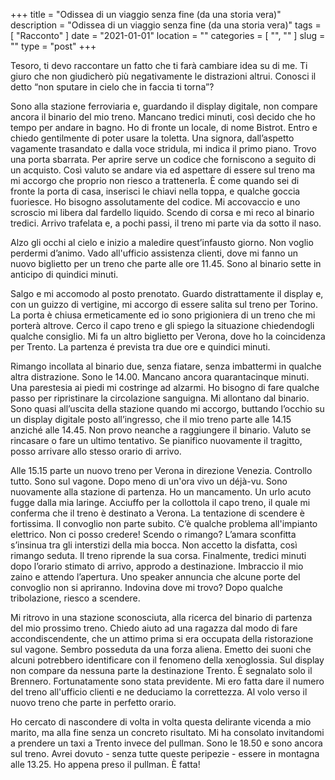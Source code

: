 +++
title = "Odissea di un viaggio senza fine (da una storia vera)"
description = "Odissea di un viaggio senza fine (da una storia vera)"
tags = [ "Racconto" ]
date = "2021-01-01"
location = ""
categories = [
  "",
  ""
]
slug = ""
type = "post"
+++

Tesoro, ti devo raccontare un fatto che ti farà cambiare idea su di me. Ti giuro che non giudicherò più negativamente le distrazioni altrui. Conosci il detto “non sputare in cielo che in faccia ti torna”? 

Sono alla stazione ferroviaria e, guardando il display digitale, non compare ancora il binario del mio treno. Mancano tredici minuti, così decido che ho tempo per andare in bagno. Ho di fronte un locale, di nome Bistrot. Entro e chiedo gentilmente di poter usare la toletta. Una signora, dall’aspetto vagamente trasandato e dalla voce stridula, mi indica il primo piano. Trovo una porta sbarrata. Per aprire serve un codice che forniscono a seguito di un acquisto. Così valuto se andare via ed aspettare di essere sul treno ma mi accorgo che proprio non riesco a trattenerla. È come quando sei di fronte la porta di casa, inserisci le chiavi nella toppa, e qualche goccia fuoriesce. Ho bisogno assolutamente del codice. Mi accovaccio e uno scroscio mi libera dal fardello liquido. Scendo di corsa e mi reco al binario tredici. Arrivo trafelata e, a pochi passi, il treno mi parte via da sotto il naso. 

Alzo gli occhi al cielo e inizio a maledire quest’infausto giorno. Non voglio perdermi d’animo. Vado all'ufficio assistenza clienti, dove mi fanno un nuovo biglietto per un treno che parte alle ore 11.45. Sono al binario sette in anticipo di quindici minuti. 

Salgo e mi accomodo al posto prenotato. Guardo distrattamente il display e, con un guizzo di vertigine, mi accorgo di essere salita sul treno per Torino. La porta è chiusa ermeticamente ed io sono prigioniera di un treno che mi porterà altrove. Cerco il capo treno e gli spiego la situazione chiedendogli qualche consiglio. Mi fa un altro biglietto per Verona, dove ho la coincidenza per Trento. La partenza é prevista tra due ore e quindici minuti. 

Rimango incollata al binario due, senza fiatare, senza imbattermi in qualche altra distrazione. Sono le 14.00. Mancano ancora quarantacinque minuti. Una parestesia ai piedi mi costringe ad alzarmi. Ho bisogno di fare qualche passo per ripristinare la circolazione sanguigna. Mi allontano dal binario. Sono quasi all’uscita della stazione quando mi accorgo, buttando l’occhio su un display digitale posto all’ingresso, che il mio treno parte alle 14.15 anziché alle 14.45. Non provo neanche a raggiungere il binario. Valuto se rincasare o fare un ultimo tentativo. Se pianifico nuovamente il tragitto, posso arrivare allo stesso orario di arrivo.

Alle 15.15 parte un nuovo treno per Verona in direzione Venezia. Controllo tutto. Sono sul vagone. Dopo meno di un'ora vivo un déjà-vu. Sono nuovamente alla stazione di partenza. Ho un mancamento. Un urlo acuto fugge dalla mia laringe. Acciuffo per la collottola il capo treno, il quale mi conferma che il treno è destinato a Verona.  La tentazione di scendere è fortissima. Il convoglio non parte subito. C’è qualche problema all'impianto elettrico. Non ci posso credere! Scendo o rimango? L’amara sconfitta s’insinua tra gli interstizi della mia bocca. Non accetto la disfatta, così rimango seduta. Il treno riprende la sua corsa. Finalmente, tredici minuti dopo l’orario stimato di arrivo, approdo a destinazione. Imbraccio il mio zaino e attendo l’apertura. Uno speaker annuncia che alcune porte del convoglio non si apriranno. Indovina dove mi trovo? Dopo qualche tribolazione, riesco a scendere.

Mi ritrovo in una stazione sconosciuta, alla ricerca del binario di partenza del mio prossimo treno. Chiedo aiuto ad una ragazza dal modo di fare accondiscendente, che un attimo prima si era occupata della ristorazione sul vagone. Sembro posseduta da una forza aliena. Emetto dei suoni che alcuni potrebbero identificare con il fenomeno della xenoglossia. Sul display non compare da nessuna parte la destinazione Trento. È segnalato solo il Brennero. Fortunatamente sono stata previdente. Mi ero fatta dare il numero del treno all'ufficio clienti e ne deduciamo la correttezza.  Al volo verso il nuovo treno che parte in perfetto orario.

Ho cercato di nascondere di volta in volta questa delirante vicenda a mio marito, ma alla fine senza un concreto risultato. Mi ha consolato invitandomi a prendere un taxi a Trento invece del pullman. Sono le 18.50 e sono ancora sul treno. Avrei dovuto - senza tutte queste peripezie - essere in montagna alle 13.25. Ho appena preso il pullman. È fatta!
